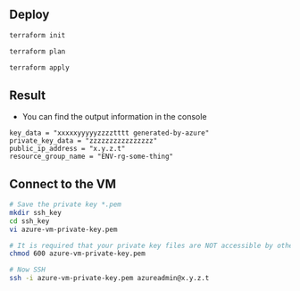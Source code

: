 ## Deploy

```bash
terraform init

terraform plan

terraform apply
```

## Result

- You can find the output information in the console

```
key_data = "xxxxxyyyyyzzzztttt generated-by-azure"
private_key_data = "zzzzzzzzzzzzzzzz"
public_ip_address = "x.y.z.t"
resource_group_name = "ENV-rg-some-thing"
```

## Connect to the VM

```bash
# Save the private key *.pem
mkdir ssh_key
cd ssh_key
vi azure-vm-private-key.pem

# It is required that your private key files are NOT accessible by others.
chmod 600 azure-vm-private-key.pem

# Now SSH
ssh -i azure-vm-private-key.pem azureadmin@x.y.z.t
```
